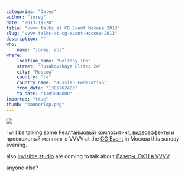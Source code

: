```yaml
---
categories: "Dates"
author: "joreg"
date: "2013-11-28"
title: "vvvv talks at CG Event Москва 2013"
slug: "vvvv-talks-at-cg-event-москва-2013"
description: ""
who: 
    name: "joreg, eps"
where: 
    location_name: "Holiday Inn"
    street: "Rusakovskaya Ulitsa 24"
    city: "Moscow"
    country: "ru"
    country_name: "Russian Federation"
    from_date: "1385762400"
    to_date: "1385848800"
imported: "true"
thumb: "bannerTop.png"
---
```



![](bannerTop.png) 

i will be talking some Реалтаймовый композитинг, видеоэффекты и проекционый мэппинг в VVVV at the [CG Event](http://www.cgevent.ru) in Москва this sunday evening. 

also [invisible studio](https://legacy.vvvv.org/businesses/invisible-studio) are coming to talk about [Лазеры, DX11 в VVVV](http://www.cgevent.ru/?p=5364)

anyone else?